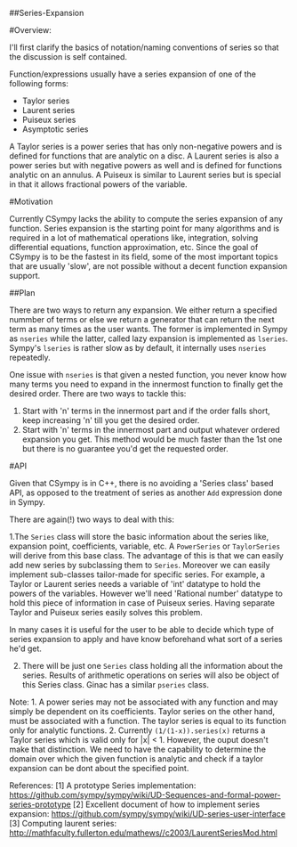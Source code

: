 
##Series-Expansion

#Overview:

I'll first clarify the basics of notation/naming conventions of series so that
the discussion is self contained.

Function/expressions usually have a series expansion of one of the following
forms:
* Taylor series
* Laurent series
* Puiseux series
* Asymptotic series

A Taylor series is a power series that has only non-negative powers and is
defined for functions that are analytic on a disc. A Laurent series is also 
a power series but with negative powers as well and is defined for functions
analytic on an annulus. A Puiseux is similar to Laurent series but is special
in that it allows fractional powers of the variable.

#Motivation

Currently CSympy lacks the ability to compute the series expansion of any 
function. Series expansion is the starting point for many algorithms and is 
required in a lot of mathematical operations like, integration, solving 
differential equations, function approximation, etc. Since the goal of CSympy
is to be the fastest in its field, some of the most important topics that are
usually 'slow', are not possible without a decent function expansion support.

##Plan

There are two ways to return any expansion. We either return a specified 
nummber of terms or else we return a generator that can return the next term
as many times as the user wants. The former is implemented in Sympy as
`nseries` while the latter, called lazy expansion is implemented as `lseries`.
Sympy's `lseries` is rather slow as by default, it internally uses `nseries`
repeatedly.

One issue with `nseries` is that given a nested function, you never know how
many terms you need to expand in the innermost function to finally get the
desired order. There are two ways to tackle this:
1. Start with 'n' terms in the innermost part and if the order falls short,
   keep increasing 'n' till you get the desired order.
2. Start with 'n' terms in the innermost part and output whatever ordered 
   expansion you get. This method would be much faster than the 1st one
   but there is no guarantee you'd get the requested order.

#API

Given that CSympy is in C++, there is no avoiding a 'Series class' based API,
as opposed to the treatment of series as another `Add` expression done in
Sympy.

There are again(!) two ways to deal with this:

1.The `Series` class will store the basic information about the series like,
 expansion point, coefficients, variable, etc. A `PowerSeries` or
 `TaylorSeries` will derive from this base class. The advantage of this is that
 we can easily add new series by subclassing them to `Series`. Moreover we can
 easily implement sub-classes tailor-made for specific series. For example,
 a Taylor or Laurent series needs a variable of 'int' datatype to hold the
 powers of the variables. However we'll need 'Rational number' datatype to hold
 this piece of information in case of Puiseux series. Having separate Taylor
 and Puiseux series easily solves this problem.

 In many cases it is useful for the user to be able to decide which type of
 series expansion to apply and have know beforehand what sort of a series he'd get.


2. There will be just one `Series` class holding all the information about the
  series. Results of arithmetic operations on series will also be object of this
  Series class. Ginac has a similar `pseries` class.

Note: 1. A power series may not be associated with any function and may simply
be dependent on its coefficients. Taylor series on the other hand, must be
associated with a function. The taylor series is equal to its function only for
analytic functions.  2. Currently `(1/(1-x)).series(x)` returns a Taylor series
which is valid only for |x| < 1. However, the ouput doesn't make that
distinction. We need to have the capability to determine the domain over which
the given function is analytic and check if a taylor expansion can be dont
about the specified point.

References: [1] A prototype Series implementation:
https://github.com/sympy/sympy/wiki/UD-Sequences-and-formal-power-series-prototype
[2] Excellent document of how to implement series expansion:
   https://github.com/sympy/sympy/wiki/UD-series-user-interface
[3] Computing laurent series: http://mathfaculty.fullerton.edu/mathews//c2003/LaurentSeriesMod.html

